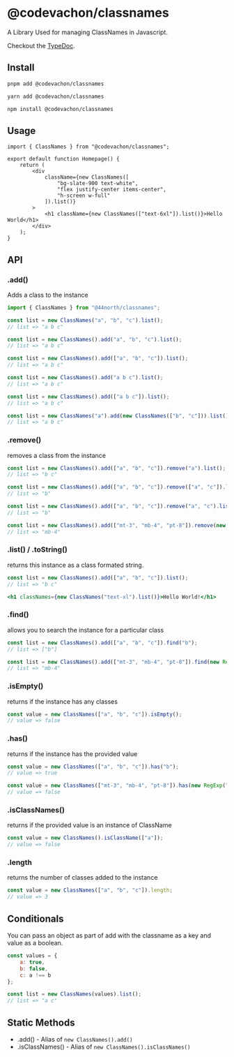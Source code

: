 # @codevachon/classnames

A Library Used for managing ClassNames in Javascript.

Checkout the [TypeDoc](https://codevachon.github.io/classnames/).

## Install

```sh
pnpm add @codevachon/classnames
```

```sh
yarn add @codevachon/classnames
```

```sh
npm install @codevachon/classnames
```

## Usage

```tsx
import { ClassNames } from "@codevachon/classnames";

export default function Homepage() {
    return (
        <div
            className={new ClassNames([
                "bg-slate-900 text-white",
                "flex justify-center items-center",
                "h-screen w-full"
            ]).list()}
        >
            <h1 className={new ClassNames(["text-6xl"]).list()}>Hello World</h1>
        </div>
    );
}
```

## API

### .add()

Adds a class to the instance

```js
import { ClassNames } from "@44north/classnames";

const list = new ClassNames("a", "b", "c").list();
// list => "a b c"
```

```js
const list = new ClassNames().add("a", "b", "c").list();
// list => "a b c"
```

```js
const list = new ClassNames().add(["a", "b", "c"]).list();
// list => "a b c"
```

```js
const list = new ClassNames().add("a b c").list();
// list => "a b c"
```

```js
const list = new ClassNames().add(["a b c"]).list();
// list => "a b c"
```

```js
const list = new ClassNames("a").add(new ClassNames(["b", "c"])).list();
// list => "a b c"
```

### .remove()

removes a class from the instance

```js
const list = new ClassNames().add(["a", "b", "c"]).remove("a").list();
// list => "b c"
```

```js
const list = new ClassNames().add(["a", "b", "c"]).remove(["a", "c"]).list();
// list => "b"
```

```js
const list = new ClassNames().add(["a", "b", "c"]).remove("a", "c").list();
// list => "b"
```

```js
const list = new ClassNames().add(["mt-3", "mb-4", "pt-8"]).remove(new RegExp("t-")).list();
// list => "mb-4"
```

### .list() / .toString()

returns this instance as a class formated string.

```js
const list = new ClassNames().add(["a", "b", "c"]).list();
// list => "b c"
```

```jsx
<h1 classNames={new ClassNames("text-xl").list()}>Hello World!</h1>
```

### .find()

allows you to search the instance for a particular class

```js
const list = new ClassNames().add(["a", "b", "c"]).find("b");
// list => ["b"]
```

```js
const list = new ClassNames().add(["mt-3", "mb-4", "pt-8"]).find(new RegExp("b"));
// list => "mb-4"
```

### .isEmpty()

returns if the instance has any classes

```js
const value = new ClassNames(["a", "b", "c"]).isEmpty();
// value => false
```

### .has()

returns if the instance has the provided value

```js
const value = new ClassNames(["a", "b", "c"]).has("b");
// value => true
```

```js
const value = new ClassNames(["mt-3", "mb-4", "pt-8"]).has(new RegExp("z-"));
// value => false
```

### .isClassNames()

returns if the provided value is an instance of ClassName

```js
const value = new ClassNames().isClassName(["a"]);
// value => false
```

### .length

returns the number of classes added to the instance

```js
const value = new ClassNames(["a", "b", "c"]).length;
// value => 3
```

## Conditionals

You can pass an object as part of add with the classname as a key and value as a boolean.

```js
const values = {
    a: true,
    b: false,
    c: a !== b
};

const list = new ClassNames(values).list();
// list => "a c"
```

## Static Methods

-   .add() - Alias of `new ClassNames().add()`
-   .isClassNames() - Alias of `new ClassNames().isClassNames()`
